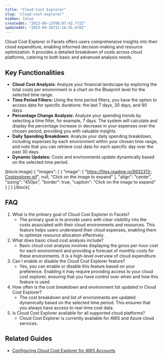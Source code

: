 ```yaml
---
title: "Cloud Cost Explorer"
slug: "cloud-cost-explorer"
hidden: false
createdAt: "2023-09-13T08:07:42.772Z"
updatedAt: "2023-09-26T11:16:55.678Z"
---
```

Cloud Cost Explorer in Facets offers users comprehensive insights into their cloud expenditure, enabling informed decision-making and resource optimization. It provides a detailed breakdown of costs across cloud platforms, catering to both basic and advanced analysis needs.

## Key Functionalities

- **Cloud Cost Analysis:** Analyze your financial landscape by exploring the total costs per environment in a chart on the Blueprint level for the selected time range.
- **Time Period Filters:** Using the time period filters, you have the option to access data for specific durations: the last 7 days, 30 days, and 90 days. 
- **Percentage Change Analysis:** Analyze your spending trends by selecting a time filter, for example, 7 days. The system will calculate and display the percentage increase or decrease in your expenses over the chosen period, providing you with valuable insights.
- **Daily Spending Breakdown:** Analyze your daily spending breakdown, including expenses by each environment within your chosen time range, and note that you can retrieve cost data for each specific day over the past 30 days.
- **Dynamic Updates:** Costs and environments update dynamically based on the selected time period.

[block:image]
{
  "images": [
    {
      "image": [
        "https://files.readme.io/8932313-Costexplorer.gif",
        null,
        "Click on the image to expand"
      ],
      "align": "center",
      "sizing": "450px",
      "border": true,
      "caption": "Click on the image to expand"
    }
  ]
}
[/block]


## FAQ

1. What is the primary goal of Cloud Cost Explorer in Facets?
   - The primary goal is to provide users with clear visibility into the costs associated with their cloud environments and resources. This feature helps users understand their cloud expenses, enabling them to optimize resource allocation effectively.
2. What does basic cloud cost analysis include?
   - Basic cloud cost analysis involves displaying the gross per-hour cost for each environment and providing a forecast of monthly costs for these environments. It is a high-level overview of cloud expenditure.
3. Can I enable or disable the Cloud Cost Explorer feature?
   - Yes, you can enable or disable this feature based on your preference. Enabling it may require providing access to your cloud cost explorer, ensuring that you have control over when and how this feature is used.
4. How often is the cost breakdown and environment list updated in Cloud Cost Explorer?
   - The cost breakdown and list of environments are updated dynamically based on the selected time period. This ensures that you always have access to real-time cost data.
5. Is Cloud Cost Explorer available for all supported cloud platforms?
   - Cloud Cost Explorer is currently available for AWS and Azure cloud services.

## Related Guides

- [Configuring Cloud Cost Explorer for AWS Accounts](https://doc.clickup.com/3443930/d/h/3936u-18744/caa022affb5455a/3936u-62804)
